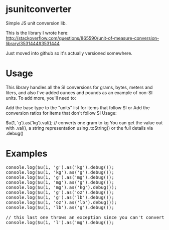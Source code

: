 # jsunitconverter
Simple JS unit conversion lib.

This is the library I wrote here:
http://stackoverflow.com/questions/865590/unit-of-measure-conversion-library/3531444#3531444

Just moved into github so it's actually versioned somewhere.

# Usage

This library handles all the SI conversions for grams, bytes, meters and liters, and also I've added ounces and pounds as an example of non-SI units. To add more, you'll need to:

Add the base type to the "units" list for items that follow SI or
Add the conversion ratios for items that don't follow SI
Usage:

$u(1, 'g').as('kg').val(); // converts one gram to kg
You can get the value out with .val(), a string representation using .toString() or the full details via .debug()

# Examples
<pre>
console.log($u(1, 'g').as('kg').debug());
console.log($u(1, 'kg').as('g').debug());
console.log($u(1, 'g').as('mg').debug());
console.log($u(1, 'mg').as('g').debug());
console.log($u(1, 'mg').as('kg').debug());
console.log($u(1, 'g').as('oz').debug());
console.log($u(1, 'g').as('lb').debug());
console.log($u(1, 'oz').as('lb').debug());
console.log($u(1, 'lb').as('g').debug());

// this last one throws an exception since you can't convert liters to mg
console.log($u(1, 'l').as('mg').debug());
</pre>
